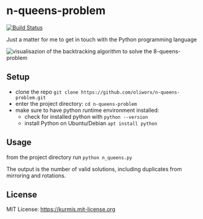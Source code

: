 # n-queens-problem
[![Build Status](https://semaphoreci.com/api/v1/oliworx/n-queens-problem/branches/master/shields_badge.svg)](https://semaphoreci.com/oliworx/n-queens-problem)

Just a matter for me to get in touch with the Python programming language

![visualisazion of the backtracking algorithm to solve the 8-queens-problem](https://upload.wikimedia.org/wikipedia/commons/1/1f/Eight-queens-animation.gif)
## Setup

* clone the repo ```git clone https://github.com/oliworx/n-queens-problem.git```
* enter the project directory: ```cd n-queens-problem```
* make sure to have python runtime environment installed:
  * check for installed python with ```python --version```
  * install Python on Ubuntu/Debian ```apt install python```

## Usage

from the project directory run ```python n_queens.py```

The output is the number of valid solutions, including duplicates from mirroring and rotations.


## License
MIT License: <https://kurmis.mit-license.org>

